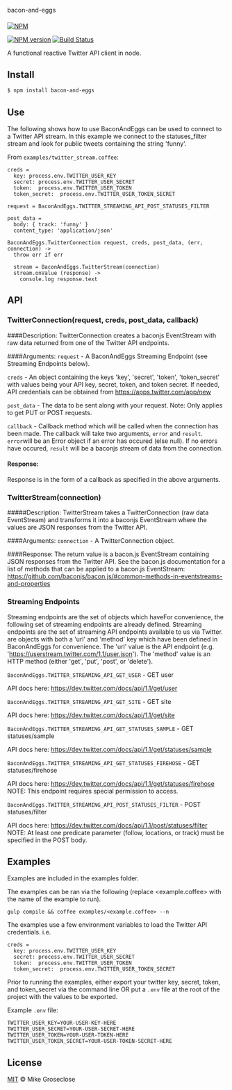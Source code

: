 bacon-and-eggs
####
[![NPM](https://nodei.co/npm/bacon-and-eggs.png)](https://nodei.co/npm/bacon-and-eggs/)

[![NPM version][npm-image]][npm-url] [![Build Status][travis-image]][travis-url]

A functional reactive Twitter API client in node.

## Install

```bash
$ npm install bacon-and-eggs
```

## Use
The following shows how to use BaconAndEggs can be used to connect to a Twitter API stream.
In this example we connect to the statuses_filter stream and look for public tweets containing the string 'funny'.

From ```examples/twitter_stream.coffee```:

```
creds =
  key: process.env.TWITTER_USER_KEY
  secret: process.env.TWITTER_USER_SECRET
  token:  process.env.TWITTER_USER_TOKEN
  token_secret:  process.env.TWITTER_USER_TOKEN_SECRET

request = BaconAndEggs.TWITTER_STREAMING_API_POST_STATUSES_FILTER

post_data =
  body: { track: 'funny' }
  content_type: 'application/json'

BaconAndEggs.TwitterConnection request, creds, post_data, (err, connection) ->
  throw err if err

  stream = BaconAndEggs.TwitterStream(connection)
  stream.onValue (response) ->
    console.log response.text
```

## API

### TwitterConnection(request, creds, post_data, callback)
####Description:
TwitterConnection creates a baconjs EventStream with raw data returned from one of the Twitter API endpoints.

####Arguments:
``` request ``` - 
A BaconAndEggs Streaming Endpoint (see Streaming Endpoints below).

``` creds ``` - 
An object containing the keys 'key', 'secret', 'token', 'token_secret' with values being your API key, secret, token, and token secret.
If needed, API credentials can be obtained from https://apps.twitter.com/app/new

``` post_data ``` - 
The data to be sent along with your request.  Note: Only applies to get PUT or POST requests.

``` callback ``` - 
Callback method which will be called when the connection has been made.
The callback will take two arguments, ``` error ``` and ``` result ```.
``` error ```will be an Error object if an error has occured (else null).
If no errors have occured, ``` result ``` will be a baconjs stream of data from the connection.

#### Response:
Response is in the form of a callback as specified in the above arguments.

### TwitterStream(connection)
#####Description:
TwitterStream takes a TwitterConnection (raw data EventStream) and transforms it into a baconjs EventStream where the values are JSON responses from the Twitter API.

####Arguments:
``` connection ``` - 
A TwitterConnection object.

####Response:
The return value is a bacon.js EventStream containing JSON responses from the Twitter API.
See the bacon.js documentation for a list of methods that can be applied to a bacon.js EventStream:
https://github.com/baconjs/bacon.js/#common-methods-in-eventstreams-and-properties

### Streaming Endpoints
Streaming endpoints are the set of objects which haveFor convenience, the following set of streaming endpoints are already defined.
Streaming endpoints are the set of streaming API endpoints available to us via Twitter.
are objects with both a 'url' and 'method' key which have been defined in BaconAndEggs for convenience.
The 'url' value is the API endpoint (e.g. 'https://userstream.twitter.com/1.1/user.json').
The 'method' value is an HTTP method (either 'get', 'put', 'post', or 'delete').

``` BaconAndEggs.TWITTER_STREAMING_API_GET_USER ``` - GET user

API docs here:  https://dev.twitter.com/docs/api/1.1/get/user

``` BaconAndEggs.TWITTER_STREAMING_API_GET_SITE ``` - GET site

API docs here: https://dev.twitter.com/docs/api/1.1/get/site

``` BaconAndEggs.TWITTER_STREAMING_API_GET_STATUSES_SAMPLE ``` - GET statuses/sample

API docs here: https://dev.twitter.com/docs/api/1.1/get/statuses/sample

``` BaconAndEggs.TWITTER_STREAMING_API_GET_STATUSES_FIREHOSE ``` - GET statuses/firehose

API docs here: https://dev.twitter.com/docs/api/1.1/get/statuses/firehose
NOTE: This endpoint requires special permission to access.

``` BaconAndEggs.TWITTER_STREAMING_API_POST_STATUSES_FILTER ``` - POST statuses/filter

API docs here: https://dev.twitter.com/docs/api/1.1/post/statuses/filter
NOTE: At least one predicate parameter (follow, locations, or track) must be specified in the POST body.


## Examples
Examples are included in the examples folder.

The examples can be ran via the following (replace <example.coffee> with the name of the example to run).

```
gulp compile && coffee examples/<example.coffee> --n
```

The examples use a few environment variables to load the Twitter API credentials. i.e.
```
creds =
  key: process.env.TWITTER_USER_KEY
  secret: process.env.TWITTER_USER_SECRET
  token:  process.env.TWITTER_USER_TOKEN
  token_secret:  process.env.TWITTER_USER_TOKEN_SECRET
```

Prior to running the examples, either export your twitter key, secret, token, and token_secret via the command line OR
put a ``` .env ``` file at the root of the project with the values to be exported.

Example ``` .env ``` file:
```
TWITTER_USER_KEY=YOUR-USER-KEY-HERE
TWITTER_USER_SECRET=YOUR-USER-SECRET-HERE
TWITTER_USER_TOKEN=YOUR-USER-TOKEN-HERE
TWITTER_USER_TOKEN_SECRET=YOUR-USER-TOKEN-SECRET-HERE
```

## License

[MIT](http://opensource.org/licenses/MIT) © Mike Groseclose

[npm-url]: https://npmjs.org/package/bacon-and-eggs
[npm-image]: https://badge.fury.io/js/bacon-and-eggs.png

[travis-url]: http://travis-ci.org/mikegroseclose/bacon-and-eggs
[travis-image]: https://secure.travis-ci.org/mikegroseclose/bacon-and-eggs.png?branch=master
